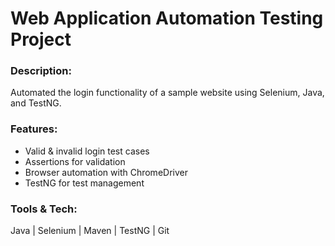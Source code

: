 # Web Application Automation Testing Project

### Description:
Automated the login functionality of a sample website using Selenium, Java, and TestNG.

### Features:
- Valid & invalid login test cases
- Assertions for validation
- Browser automation with ChromeDriver
- TestNG for test management

### Tools & Tech:
Java | Selenium | Maven | TestNG | Git


